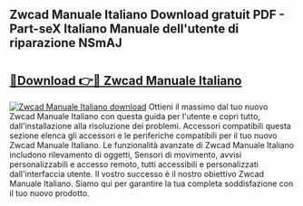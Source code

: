 ## Zwcad Manuale Italiano Download gratuit PDF - Part-seX Italiano Manuale dell'utente di riparazione NSmAJ

# <h2><a href="http://dfdnwxc.blite.top/?on=Zwcad+Manuale+Italiano">🔗Download 👉🔴 Zwcad Manuale Italiano</a></h2>

[![Zwcad Manuale Italiano download](https://i.imgur.com/lujVjoI.png)](http://dfdnwxc.blite.top/?on=Zwcad+Manuale+Italiano)
Ottieni il massimo dal tuo nuovo Zwcad Manuale Italiano con questa guida per l'utente e copri tutto, dall'installazione alla risoluzione dei problemi. Accessori compatibili questa sezione elenca gli accessori e le periferiche compatibili per il tuo nuovo Zwcad Manuale Italiano. Le funzionalità avanzate di Zwcad Manuale Italiano includono rilevamento di oggetti, Sensori di movimento, avvisi personalizzabili e accesso remoto, tutti accessibili e personalizzati dall'interfaccia utente. Il vostro successo è il nostro obiettivo Zwcad Manuale Italiano. Siamo qui per garantire la tua completa soddisfazione con il tuo nuovo prodotto.
